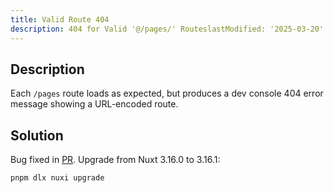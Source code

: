 ```yaml
---
title: Valid Route 404
description: 404 for Valid '@/pages/' RouteslastModified: '2025-03-20'
---
```


## Description

Each `/pages` route loads as expected, but produces a dev console 404 error message showing a URL-encoded route.

## Solution

Bug fixed in [PR](https://github.com/nuxt/nuxt/pull/27016).  Upgrade from Nuxt 3.16.0 to 3.16.1:

```bash
pnpm dlx nuxi upgrade
```
